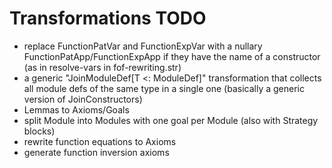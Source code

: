 # Transformations TODO

- replace FunctionPatVar and FunctionExpVar with a nullary FunctionPatApp/FunctionExpApp if they have the name of a constructor (as in resolve-vars in fof-rewriting.str)
- a generic "JoinModuleDef[T <: ModuleDef]" transformation that collects all module defs of the same type in a single one (basically a generic version of JoinConstructors)
- Lemmas to Axioms/Goals
- split Module into Modules with one goal per Module (also with Strategy blocks)
- rewrite function equations to Axioms
- generate function inversion axioms
